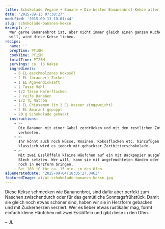 ```yaml
---
title: Schokolade Vegane + Banane = Die besten Bananenbrot-Kekse aller Zeiten
date: '2015-09-13 07:38:27'
modified: '2015-09-13 10:01:44'
slug: schokolade-bananen-kekse
excerpt: >-
  Wer gerne Bananenbrot ist, aber nicht immer gleich einen ganzen Kuchen backen
  will, wird diese Kekse lieben.
recipe:
  name: ''
  prepTime: PT10M
  cookTime: PT15M
  totalTime: PT25M
  servings: ca. 13 Kekse
  ingredients:
    - 6 EL geschmolzenes Kokosöl
    - 2 EL (brauner) Zucker
    - 1 EL Agavendicksaft
    - 1 Tasse Mehl
    - 1/2 Tasse Haferflocken
    - 2 reife Bananen
    - 1/2 TL Natron
    - 1 EL Chiasamen (in 2 EL Wasser eingeweicht)
    - 2 EL Amarant gepoppt
    - 20 g Schokolade gehackt
  instructions:
    - >-
      Die Bananen mit einer Gabel zerdrücken und mit den restlichen Zutaten
      verkneten.
    - >-
      Ihr könnt auch noch Nüsse, Rosinen, Kokosflocken etc. hinzufügen. Ganz
      klassisch wird es jedoch mit gehackter Zartbitterschokolade.
    - >-
      Mit zwei Esslöffeln kleine Häufchen auf ein mit Backpapier ausgelegtes
      Blech setzten. Wer will, kann sie mit angefeuchteten Händen oder Löffeln
      noch in Herzform bringen.
    - Bei 180 °C für ca. 15 min. in den Ofen.
aiGeneratedDate: '2025-09-04T18:05:27.046Z'
featuredImage: ai/ai-schokolade-bananen-kekse.jpg
---
```


Diese Kekse schmecken wie Bananenbrot, sind dafür aber perfekt zum Naschen zwischendurch oder für das gemütliche Sonntagsfrühstück. Damit sie gleich noch etwas schöner sind, haben wir sie in Herzform gebacken und mit Zuckerherzen verziert. Wer es lieber etwas rustikaler mag, formt einfach kleine Häufchen mit zwei Esslöffeln und gibt diese in den Ofen.

– JL

